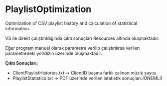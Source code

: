 # PlaylistOptimization
Optimization of CSV playlist history and calculation of statistical information.




VS ile direkt çalıştırıldığında çıktı sonuçları Resources altında oluşmaktadır.

Eğer program manuel olarak parametre verilip çalıştırılırsa verilen parametredeki yol/dizin üzerinde oluşmaktadır.


**Çıktı Sonuçları;**
* ClientPlaylistHistories.txt -> ClientID başına farklı çalınan müzik sayısı.
* PlaylistStatistics.txt -> PDF üzerinde verilen istatistik sonuçları.(ÖNEMLİ)
